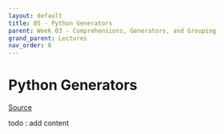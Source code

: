 ```yaml
---
layout: default
title: 05 - Python Generators
parent: Week 03 - Comprehensions, Generators, and Grouping
grand_parent: Lectures
nav_order: 8
---
```


# Python Generators
[Source](https://realpython.com/introduction-to-python-generators/)

todo : add content


```python

```

